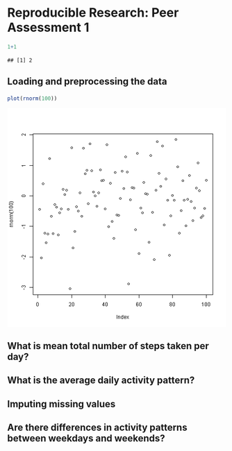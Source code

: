 # Reproducible Research: Peer Assessment 1

```r
1+1
```

```
## [1] 2
```


## Loading and preprocessing the data

```r
plot(rnorm(100))
```

![plot of chunk unnamed-chunk-2](figure/unnamed-chunk-2.png) 



## What is mean total number of steps taken per day?



## What is the average daily activity pattern?



## Imputing missing values



## Are there differences in activity patterns between weekdays and weekends?
